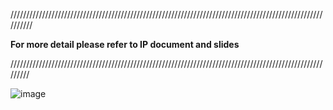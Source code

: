    //////////////////////////////////////////////////////////////////////////////////////////////////////////
   
   **For more detail please refer to IP document and slides**


   /////////////////////////////////////////////////////////////////////////////////////////////////////////

   


   ![image](https://github.com/user-attachments/assets/5f9313b7-ad01-4f56-9282-f701049943fa)

